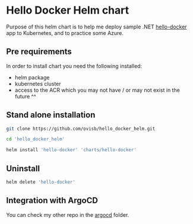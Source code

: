 # Hello Docker Helm chart

Purpose of this helm chart is to help me deploy sample .NET [hello-docker](https://github.com/ovisb/hello_docker) app to Kubernetes, and to practice some Azure.

## Pre requirements

In order to install chart you need the following installed:
- helm package
- kubernetes cluster
- access to the ACR which you may not have / or may not exist in the future ^^

## Stand alone installation

```bash
git clone https://github.com/ovisb/hello_docker_helm.git

cd 'hello_docker_helm'

helm install 'hello-docker' 'charts/hello-docker'
 ```

## Uninstall 
```bash
helm delete 'hello-docker'
```

## Integration with ArgoCD
You can check my other repo in the [argocd](https://github.com/ovisb/azure-terraform-v1/tree/main/terraform/argocd) folder.